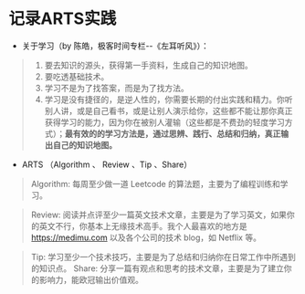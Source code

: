 # 记录ARTS实践

- 关于学习（by 陈皓，极客时间专栏--《左耳听风》）：

> 1. 要去知识的源头，获得第一手资料，生成自己的知识地图。
> 2. 要吃透基础技术。
> 3. 学习不是为了找答案，而是为了找方法。
> 4. 学习是没有捷径的，是逆人性的，你需要长期的付出实践和精力。你听别人讲，或是自己看书，或是让别人演示给你，这些都不能让那你真正获得学习的能力，因为你在被别人灌输（这些都是不费劲的轻度学习方式）；**最有效的的学习方法是，通过思辨、践行、总结和归纳，真正输出自己的知识地图。**

- ARTS （Algorithm 、 Review 、Tip 、Share）

> Algorithm: 每周至少做一道 Leetcode 的算法题，主要为了编程训练和学习。

> Review: 阅读并点评至少一篇英文技术文章，主要是为了学习英文，如果你的英文不行，你基本上无缘技术高手。我个人最喜欢的地方是 https://medimu.com    以及各个公司的技术 blog，如 Netflix 等。

> Tip: 学习至少一个技术技巧，主要是为了总结和归纳你在日常工作中所遇到的知识点。
> Share: 分享一篇有观点和思考的技术文章，主要是为了建立你的影响力，能欧冠输出价值观。
